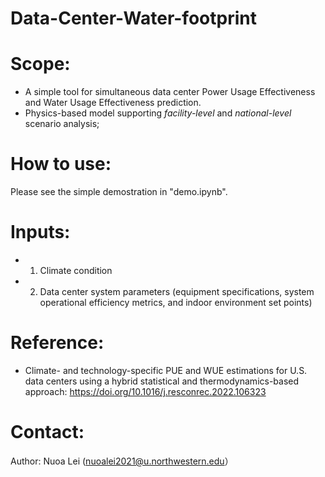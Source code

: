 # Data-Center-Water-footprint

# Scope:
* A simple tool for simultaneous data center Power Usage Effectiveness and Water Usage Effectiveness prediction.  
* Physics-based model supporting *facility-level* and *national-level* scenario analysis;

# How to use:
Please see the simple demostration in "demo.ipynb".

# Inputs:
* 1. Climate condition
* 2. Data center system parameters (equipment specifications, system operational efficiency metrics, and indoor environment set points)

# Reference:
* Climate- and technology-specific PUE and WUE estimations for U.S. data centers using a hybrid statistical and thermodynamics-based approach: https://doi.org/10.1016/j.resconrec.2022.106323

# Contact:
Author: Nuoa Lei (nuoalei2021@u.northwestern.edu）
